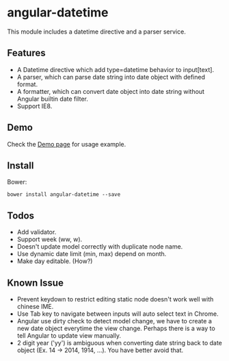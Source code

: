 angular-datetime
================
This module includes a datetime directive and a parser service.

Features
--------
* A Datetime directive which add type=datetime behavior to input[text].
* A parser, which can parse date string into date object with defined format.
* A formatter, which can convert date object into date string without Angular builtin date filter.
* Support IE8.

Demo
----
Check the [Demo page][demo] for usage example.

[demo]: https://rawgit.com/eight04/angular-datetime/master/demo.html

Install
-------
Bower:

	bower install angular-datetime --save

Todos
-----
* Add validator.
* Support week (ww, w).
* Doesn't update model correctly with duplicate node name.
* Use dynamic date limit (min, max) depend on month.
* Make day editable. (How?)

Known Issue
-----------
* Prevent keydown to restrict editing static node doesn't work well with chinese IME.
* Use Tab key to navigate between inputs will auto select text in Chrome.
* Angular use dirty check to detect model change, we have to create a new date object everytime the view change. Perhaps there is a way to tell Angular to update view manually.
* 2 digit year ('yy') is ambiguous when converting date string back to date object (Ex. 14 -> 2014, 1914, ...). You have better avoid that.
